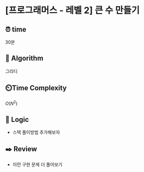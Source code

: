 # [프로그래머스 - 레벨 2] 큰 수 만들기

## ⏰  **time**
30분

## :pushpin: **Algorithm**
그리디

## ⏲️**Time Complexity**
$O(N^2)$

## :round_pushpin: **Logic**
- 스택 풀이방법 추가해보자

## :black_nib: **Review**
- 이런 구현 문제 더 풀어보기